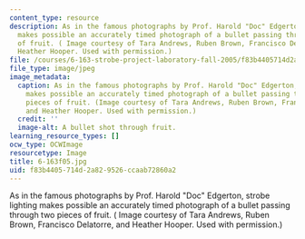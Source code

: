 ```yaml
---
content_type: resource
description: As in the famous photographs by Prof. Harold "Doc" Edgerton, strobe lighting
  makes possible an accurately timed photograph of a bullet passing through two pieces
  of fruit. ( Image courtesy of Tara Andrews, Ruben Brown, Francisco Delatorre, and
  Heather Hooper. Used with permission.)
file: /courses/6-163-strobe-project-laboratory-fall-2005/f83b4405714d2a829526ccaab72860a2_6-163f05.jpg
file_type: image/jpeg
image_metadata:
  caption: As in the famous photographs by Prof. Harold "Doc" Edgerton, strobe lighting
    makes possible an accurately timed photograph of a bullet passing through two
    pieces of fruit. (Image courtesy of Tara Andrews, Ruben Brown, Francisco Delatorre,
    and Heather Hooper. Used with permission.)
  credit: ''
  image-alt: A bullet shot through fruit.
learning_resource_types: []
ocw_type: OCWImage
resourcetype: Image
title: 6-163f05.jpg
uid: f83b4405-714d-2a82-9526-ccaab72860a2
---
```

As in the famous photographs by Prof. Harold "Doc" Edgerton, strobe lighting makes possible an accurately timed photograph of a bullet passing through two pieces of fruit. ( Image courtesy of Tara Andrews, Ruben Brown, Francisco Delatorre, and Heather Hooper. Used with permission.)